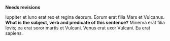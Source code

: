 **Needs revisions**

Iuppiter et Iuno erat rex et regina deorum.
Eorum erat filia Mars et Vulcanus. **What is the subject, verb and predicate of this sentence?**
Minerva erat filia Iovis; ea erat soror martis et Vulcani.
Venus erat uxor Vulcani.
Ea erat sapiens.

